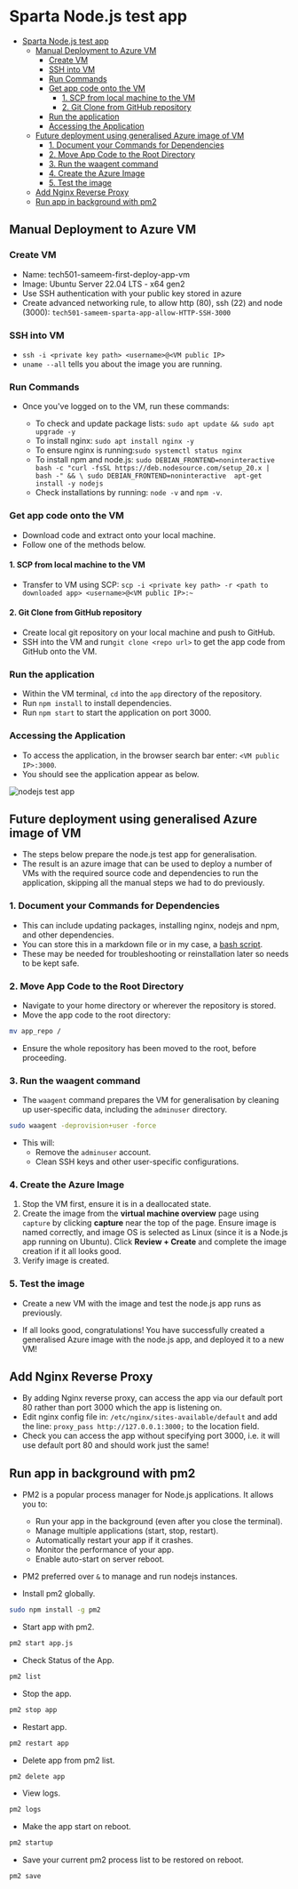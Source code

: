 # Sparta Node.js test app

- [Sparta Node.js test app](#sparta-nodejs-test-app)
  - [Manual Deployment to Azure VM](#manual-deployment-to-azure-vm)
    - [Create VM](#create-vm)
    - [SSH into VM](#ssh-into-vm)
    - [Run Commands](#run-commands)
    - [Get app code onto the VM](#get-app-code-onto-the-vm)
      - [1. SCP from local machine to the VM](#1-scp-from-local-machine-to-the-vm)
      - [2. Git Clone from GitHub repository](#2-git-clone-from-github-repository)
    - [Run the application](#run-the-application)
    - [Accessing the Application](#accessing-the-application)
  - [Future deployment using generalised Azure image of VM](#future-deployment-using-generalised-azure-image-of-vm)
    - [1. Document your Commands for Dependencies](#1-document-your-commands-for-dependencies)
    - [2. Move App Code to the Root Directory](#2-move-app-code-to-the-root-directory)
    - [3. Run the waagent command](#3-run-the-waagent-command)
    - [4. Create the Azure Image](#4-create-the-azure-image)
    - [5. Test the image](#5-test-the-image)
  - [Add Nginx Reverse Proxy](#add-nginx-reverse-proxy)
  - [Run app in background with pm2](#run-app-in-background-with-pm2)

## Manual Deployment to Azure VM

### Create VM

- Name: tech501-sameem-first-deploy-app-vm
- Image: Ubuntu Server 22.04 LTS - x64 gen2
- Use SSH authentication with your public key stored in azure
- Create advanced networking rule, to allow http (80), ssh (22) and node (3000): `tech501-sameem-sparta-app-allow-HTTP-SSH-3000`

### SSH into VM

- `ssh -i <private key path> <username>@<VM public IP>`
- `uname --all` tells you about the image you are running.

### Run Commands

- Once you've logged on to the VM, run these commands:

  - To check and update package lists: `sudo apt update && sudo apt upgrade -y`
  - To install nginx: `sudo apt install nginx -y`
  - To ensure nginx is running:`sudo systemctl status nginx` 
  - To install npm and node.js: `sudo DEBIAN_FRONTEND=noninteractive bash -c "curl -fsSL https://deb.nodesource.com/setup_20.x | bash -" && \ sudo DEBIAN_FRONTEND=noninteractive  apt-get install -y nodejs`
  - Check installations by running: `node -v` and `npm -v`.

### Get app code onto the VM

- Download code and extract onto your local machine.
- Follow one of the methods below.

#### 1. SCP from local machine to the VM

- Transfer to VM using SCP: `scp -i <private key path> -r <path to downloaded app> <username>@<VM public IP>:~`

#### 2. Git Clone from GitHub repository

- Create local git repository on your local machine and push to GitHub.
- SSH into the VM and run`git clone <repo url>` to get the app code from GitHub onto the VM.

### Run the application

- Within the VM terminal, `cd` into the `app` directory of the repository.
- Run `npm install` to install dependencies.
- Run `npm start` to start the application on port 3000.

### Accessing the Application

- To access the application, in the browser search bar enter: `<VM public IP>:3000`.
- You should see the application appear as below.

![nodejs test app](../images/nodejs_test_app.png)

## Future deployment using generalised Azure image of VM

- The steps below prepare the node.js test app for generalisation.
- The result is an azure image that can be used to deploy a number of VMs with the required source code and dependencies to run the application, skipping all the  manual steps we had to do previously.

### 1. Document your Commands for Dependencies

- This can include updating packages, installing nginx, nodejs and npm, and other dependencies.
- You can store this in a markdown file or in my case, a [bash script](/nodejs_app_deployment/deploy_nodejs_app.sh).
- These may be needed for troubleshooting or reinstallation later so needs to be kept safe.
  
### 2. Move App Code to the Root Directory

- Navigate to your home directory or wherever the repository is stored.
- Move the app code to the root directory:

```bash
mv app_repo /
```

- Ensure the whole repository has been moved to the root, before proceeding.

### 3. Run the waagent command

- The `waagent` command prepares the VM for generalisation by cleaning up user-specific data, including the `adminuser` directory.

```bash
sudo waagent -deprovision+user -force
```

- This will:
  - Remove the `adminuser` account.
  - Clean SSH keys and other user-specific configurations.

### 4. Create the Azure Image

1. Stop the VM first, ensure it is in a deallocated state.
2. Create the image from the **virtual machine overview** page using `capture` by clicking **capture** near the top of the page. Ensure image is named correctly, and image OS is selected as Linux (since it is a Node.js app running on Ubuntu). Click **Review + Create** and complete the image creation if it all looks good.
3. Verify image is created.

### 5. Test the image

- Create a new VM with the image and test the node.js app runs as previously.

- If all looks good, congratulations! You have successfully created a generalised Azure image with the node.js app, and deployed it to a new VM!

## Add Nginx Reverse Proxy

- By adding Nginx reverse proxy, can access the app via our default port 80 rather than port 3000 which the app is listening on.
- Edit nginx config file in: `/etc/nginx/sites-available/default` and add the line: `proxy_pass http://127.0.0.1:3000;` to the location field.
- Check you can access the app without specifying port 3000, i.e. it will use default port 80 and should work just the same!

## Run app in background with pm2

- PM2 is a popular process manager for Node.js applications. It allows you to:

  - Run your app in the background (even after you close the terminal).
  - Manage multiple applications (start, stop, restart).
  - Automatically restart your app if it crashes.
  - Monitor the performance of your app.
  - Enable auto-start on server reboot.

- PM2 preferred over `&` to manage and run nodejs instances.

- Install pm2 globally.

```bash
sudo npm install -g pm2
```

- Start app with pm2.

```bash
pm2 start app.js
```

- Check Status of the App.

```bash
pm2 list
```

- Stop the app.

```bash
pm2 stop app
```

- Restart app.

```bash
pm2 restart app
```

- Delete app from pm2 list.

```bash
pm2 delete app
```

- View logs.

```bash
pm2 logs
```

- Make the app start on reboot.

```bash
pm2 startup
```

- Save your current pm2 process list to be restored on reboot.

```bash
pm2 save
```
